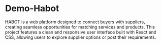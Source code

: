 # Demo-Habot
HABOT is a web platform designed to connect buyers with suppliers, creating seamless opportunities for matching services and products. This project features a clean and responsive user interface built with React and CSS, allowing users to explore supplier options or post their requirements.
